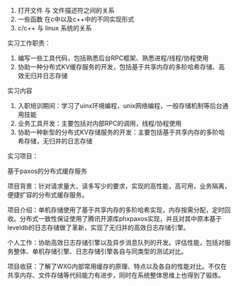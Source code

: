 1. 打开文件 与 文件描述符之间的关系
2. 一些函数 在c中以及c++中的不同实现形式
3. c/c++ 与 linux 系统的关系





实习工作职责：

1. 编写一些工具代码，包括熟悉后台RPC框架、熟悉进程/线程/协程使用
2. 协助一种分布式KV缓存服务的开发，包括基于共享内存的多阶哈希存储、高效无归并日志存储



实习内容

1. 入职培训期间：学习了uinx环境编程，unix网络编程，一般存储机制等后台通用技能
2. 业务工具开发：主要包括对内部RPC的调用，线程/协程使用
3. 协助一种新型的分布式KV存储服务的开发：主要包括基于共享内存的多阶哈希存储，无归并的日志存储

 

实习项目：

基于paxos的分布式缓存服务

项目背景：针对请求量大、读多写少的要求，实现的高性能，高可用，业务隔离，便捷扩容的分布式缓存服务。

项目介绍：单机存储使用了基于共享内存的多阶哈希实现，内存按需分配，定时回收。分布式一致性保证使用了腾讯开源库phxpaxos实现，并且对其中原本基于leveldb的日志存储做了革新，实现了无归并的高效日志存储引擎。

个人工作：协助高效日志存储引擎以及异步消息队列的开发。评估性能，包括对服务整体、单机存储引擎、日志存储引擎各自与同类型的测试对比。

项目收获：了解了WXG内部常用缓存的原理、特点以及各自的性能对比。不仅在共享内存、文件存储等代码能力有进步，同时在系统整体思维上也得到了锻炼。

 
